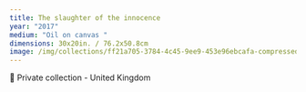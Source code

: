 ```yaml
---
title: The slaughter of the innocence
year: "2017"
medium: "Oil on canvas "
dimensions: 30x20in. / 76.2x50.8cm
image: /img/collections/ff21a705-3784-4c45-9ee9-453e96ebcafa-compressed.jpeg
---
```

🔴 Private collection - United Kingdom 
